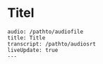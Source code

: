 
# Titel

```audio-note
audio: /pathto/audiofile
title: Title
transcript: /pathto/audiosrt
liveUpdate: true
---

```
